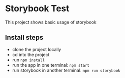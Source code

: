 # Storybook Test

This project shows basic usage of storybook

## Install steps

- clone the project locally
- cd into the project
- run `npm install`
- run the app in one terminal: `npm start`
- run storybook in another terminal: `npm run storybook`